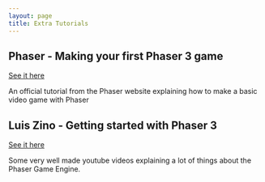 ```yaml
---
layout: page
title: Extra Tutorials
---
```

## Phaser - Making your first Phaser 3 game
[See it here](http://phaser.io/tutorials/making-your-first-phaser-3-game/part1)

An official tutorial from the Phaser website explaining how to make a basic video game with Phaser


## Luis Zino - Getting started with Phaser 3
[See it here](https://www.youtube.com/watch?v=frRWKxB9Hm0&list=PLDyH9Tk5ZdFzEu_izyqgPFtHJJXkc79no)

Some very well made youtube videos explaining a lot of things about the Phaser Game Engine.